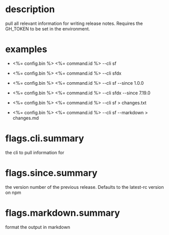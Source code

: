 # description

pull all relevant information for writing release notes.
Requires the GH_TOKEN to be set in the environment.

# examples

- <%= config.bin %> <%= command.id %> --cli sf

- <%= config.bin %> <%= command.id %> --cli sfdx

- <%= config.bin %> <%= command.id %> --cli sf --since 1.0.0

- <%= config.bin %> <%= command.id %> --cli sfdx --since 7.19.0

- <%= config.bin %> <%= command.id %> --cli sf > changes.txt

- <%= config.bin %> <%= command.id %> --cli sf --markdown > changes.md

# flags.cli.summary

the cli to pull information for

# flags.since.summary

the version number of the previous release. Defaults to the latest-rc version on npm

# flags.markdown.summary

format the output in markdown
